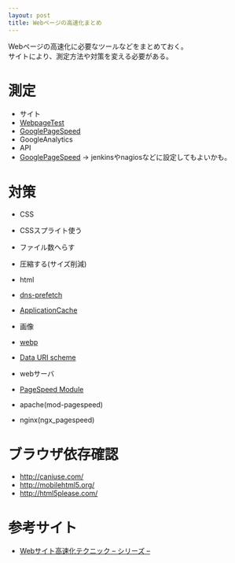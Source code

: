 ```yaml
---
layout: post
title: Webページの高速化まとめ
---
```


Webページの高速化に必要なツールなどをまとめておく。  
サイトにより、測定方法や対策を変える必要がある。

# 測定
- サイト
 - [WebpageTest](http://www.webpagetest.org/)
 - [GooglePageSpeed](https://developers.google.com/speed/pagespeed/insights/?hl=ja)
 - GoogleAnalytics
- API
 - [GooglePageSpeed](https://developers.google.com/speed/docs/insights/v2/getting-started) → jenkinsやnagiosなどに設定してもよいかも。
 
# 対策
- CSS
 - CSSスプライト使う
 - ファイル数へらす
 - 圧縮する(サイズ削減)

- html
 - [dns-prefetch](https://developer.mozilla.org/ja/docs/Controlling_DNS_prefetching)
 - [ApplicationCache](http://www.html5rocks.com/ja/tutorials/appcache/beginner/)

- 画像
 - [webp](http://html5experts.jp/jxck/2550/)
 - [Data URI scheme](http://ja.wikipedia.org/wiki/Data_URI_scheme)

- webサーバ
 - [PageSpeed Module](https://developers.google.com/speed/pagespeed/module)
 - apache(mod-pagespeed)
 - nginx(ngx_pagespeed)
 

# ブラウザ依存確認
- <http://caniuse.com/>
- <http://mobilehtml5.org/>
- <http://html5please.com/>

# 参考サイト
- [Webサイト高速化テクニック – シリーズ –](http://dev.classmethod.jp/series/web%E3%82%B5%E3%82%A4%E3%83%88%E9%AB%98%E9%80%9F%E5%8C%96%E3%83%86%E3%82%AF%E3%83%8B%E3%83%83%E3%82%AF/)

